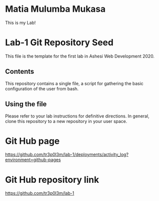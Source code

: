 # Matia Mulumba Mukasa

This is my Lab!
# Lab-1 Git Repository Seed

This file is the template for the first lab in Ashesi Web Development 2020.

## Contents

This repository contains a single file, a script for gathering the basic configuration of the user from bash.

## Using the file

Please refer to your lab instructions for definitive directions. In general, clone this repository to a new repository in your user space.

# Git Hub page
https://github.com/tr3p0l3m/lab-1/deployments/activity_log?environment=github-pages

# Git Hub repository link
https://github.com/tr3p0l3m/lab-1
